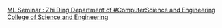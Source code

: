 [ML Seminar : Zhi Ding   Department of #ComputerScience and Engineering   College of Science and Engineering](https://qi.tc/qi/112264)
